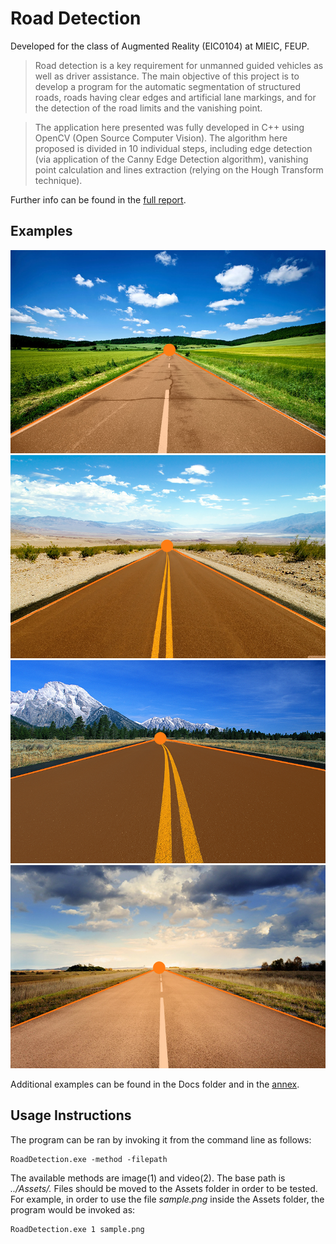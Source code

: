 # Road Detection

Developed for the class of Augmented Reality (EIC0104) at MIEIC, FEUP. 

> Road detection is a key requirement for unmanned guided vehicles as well as driver assistance. The main objective of this project is to develop a program for the automatic segmentation of structured roads, roads having clear edges and artificial lane markings, and for the detection of the road limits and the vanishing point. 

> The application here presented was fully developed in C++ using OpenCV (Open Source Computer Vision). The algorithm here proposed is divided in 10 individual steps, including edge detection (via application of the Canny Edge Detection algorithm), vanishing point calculation and lines extraction (relying on the Hough Transform technique).

Further info can be found in the [full report](Docs/report.pdf).

## Examples

<img src="Docs/example2.png" width="650">
<img src="Docs/example1.png" width="650">
<img src="Docs/example3.png" width="650">
<img src="Docs/example6.png" width="650">

Additional examples can be found in the Docs folder and in the [annex](Docs/annex.pdf).

## Usage Instructions

 The program can be ran by invoking it from the command line as follows:

```
RoadDetection.exe -method -filepath
```

The available methods are image(1) and video(2). The base path is *../Assets/.* Files should be moved to the Assets folder in order to be tested. For example, in order to use the file *sample.png* inside the Assets folder, the program would be invoked as:

```
RoadDetection.exe 1 sample.png
```